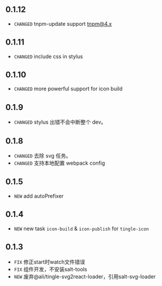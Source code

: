 ## 0.1.12

* `CHANGED` tnpm-update support tnpm@4.x

## 0.1.11

* `CHANGED` include css in stylus

## 0.1.10

* `CHANGED` more powerful support for icon build

## 0.1.9

* `CHANGED` stylus 出错不会中断整个 dev。

## 0.1.8

* `CHANGED` 去除 svg 任务。
* `CHANGED` 支持本地配置 webpack config

## 0.1.5

* `NEW` add autoPrefixer

## 0.1.4

* `NEW` new task `icon-build` & `icon-publish` for `tingle-icon`

## 0.1.3

* `FIX` 修正start时watch文件错误
* `FIX` 组件开发，不安装salt-tools
* `NEW` 废弃@ali/tingle-svg2react-loader，引用salt-svg-loader